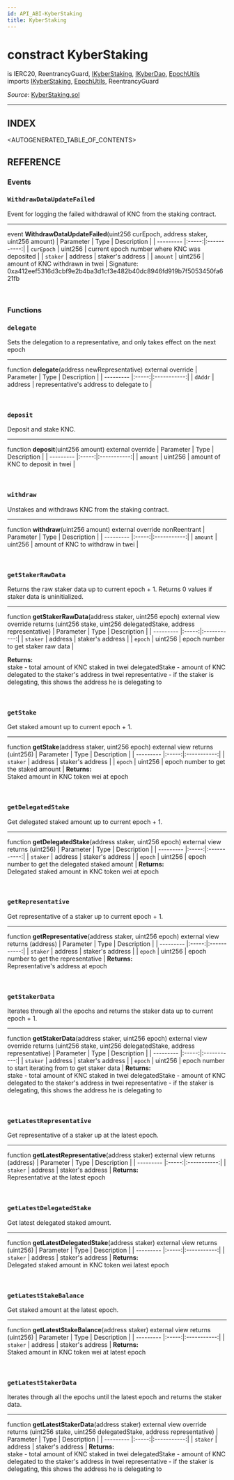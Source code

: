 ```yaml
---
id: API_ABI-KyberStaking
title: KyberStaking
---
```

[//]: # (tagline)
# constract KyberStaking
is IERC20, ReentrancyGuard, [IKyberStaking](api_abi-ikyberstaking.md), [IKyberDao](api_abi-ikyberdao.md), [EpochUtils](api_abi-epochutils.md)\
imports [IKyberStaking](api_abi-ikyberstaking.md), [EpochUtils](api_abi-epochutils.md), ReentrancyGuard

*Source*: [KyberStaking.sol](https://github.com/KyberNetwork/smart-contracts/blob/master/contracts/sol6/Dao/KyberStaking.sol)
___

## INDEX

<AUTOGENERATED_TABLE_OF_CONTENTS>

## REFERENCE

### Events

### `WithdrawDataUpdateFailed`
Event for logging the failed withdrawal of KNC from the staking contract.
___
event __WithdrawDataUpdateFailed__(uint256 curEpoch, address staker, uint256 amount)
| Parameter | Type  | Description |
| --------- |:-----:|:-----------:|
| `curEpoch` | uint256 | current epoch number where KNC was deposited |
| `staker` | address | staker's address |
| `amount` | uint256 | amount of KNC withdrawn in twei |
Signature: 0xa412eef5316d3cbf9e2b4ba3d1cf3e482b40dc8946fd919b7f5053450fa621fb

<br /> 

### Functions

### `delegate`
Sets the delegation to a representative, and only takes effect on the next epoch
___
function __delegate__(address newRepresentative) external override
| Parameter | Type  | Description |
| --------- |:-----:|:-----------:|
| `dAddr` | address | representative's address to delegate to   |

<br />
 
### `deposit`
Deposit and stake KNC.
___
function __deposit__(uint256 amount) external override
| Parameter | Type  | Description |
| --------- |:-----:|:-----------:|
| `amount` | uint256 | amount of KNC to deposit in twei |

<br />
 
### `withdraw`
Unstakes and withdraws KNC from the staking contract.
___
function __withdraw__(uint256 amount) external override nonReentrant
| Parameter | Type  | Description |
| --------- |:-----:|:-----------:|
| `amount` | uint256 | amount of KNC to withdraw in twei    |

<br />
  
### `getStakerRawData`
Returns the raw staker data up to current epoch + 1. Returns 0 values if staker data is uninitialized.
___
function __getStakerRawData__(address staker, uint256 epoch) external view override returns (uint256 stake, uint256 delegatedStake, address representative)
| Parameter | Type  | Description |
| --------- |:-----:|:-----------:|
| `staker` | address | staker's address    |
| `epoch` | uint256 | epoch number to get staker raw data    |

**Returns:**\
stake - total amount of KNC staked in twei
delegatedStake - amount of KNC delegated to the staker's address in twei 
representative - if the staker is delegating, this shows the address he is delegating to

<br />
 
### `getStake`
Get staked amount up to current epoch + 1.
___
function __getStake__(address staker, uint256 epoch) external view returns (uint256)
| Parameter | Type  | Description |
| --------- |:-----:|:-----------:|
| `staker` | address | staker's address    |
| `epoch` | uint256 | epoch number to get the staked amount    |
**Returns:**\
Staked amount in KNC token wei at epoch

<br />
 
### `getDelegatedStake`
Get delegated staked amount up to current epoch + 1.
___
function __getDelegatedStake__(address staker, uint256 epoch) external view returns (uint256)
| Parameter | Type  | Description |
| --------- |:-----:|:-----------:|
| `staker` | address | staker's address    |
| `epoch` | uint256 | epoch number to get the delegated staked amount    |
**Returns:**\
Delegated staked amount in KNC token wei at epoch

<br />
 
### `getRepresentative`
Get representative of a staker up to current epoch + 1.
___
function __getRepresentative__(address staker, uint256 epoch) external view returns (address)
| Parameter | Type  | Description |
| --------- |:-----:|:-----------:|
| `staker` | address | staker's address    |
| `epoch` | uint256 | epoch number to get the representative    |
**Returns:**\
Representative's address at epoch

<br />
 
### `getStakerData`
Iterates through all the epochs and returns the staker data up to current epoch + 1.
___
function __getStakerData__(address staker, uint256 epoch) external view override returns (uint256 stake, uint256 delegatedStake, address representative)
| Parameter | Type  | Description |
| --------- |:-----:|:-----------:|
| `staker` | address | staker's address    |
| `epoch` | uint256 | epoch number to start iterating from to get staker data    |
**Returns:**\
stake - total amount of KNC staked in twei
delegatedStake - amount of KNC delegated to the staker's address in twei 
representative - if the staker is delegating, this shows the address he is delegating to

<br />
 
### `getLatestRepresentative`
Get representative of a staker up at the latest epoch.
___
function __getLatestRepresentative__(address staker) external view returns (address)
| Parameter | Type  | Description |
| --------- |:-----:|:-----------:|
| `staker` | address | staker's address    |
**Returns:**\
Representative at the latest epoch

<br />
 
### `getLatestDelegatedStake`
Get latest delegated staked amount.
___
function __getLatestDelegatedStake__(address staker) external view returns (uint256)
| Parameter | Type  | Description |
| --------- |:-----:|:-----------:|
| `staker` | address | staker's address    |
**Returns:**\
Delegated staked amount in KNC token wei latest epoch

<br />
 
### `getLatestStakeBalance`
Get staked amount at the latest epoch.
___
function __getLatestStakeBalance__(address staker) external view returns (uint256)
| Parameter | Type  | Description |
| --------- |:-----:|:-----------:|
| `staker` | address | staker's address    |
**Returns:**\
Staked amount in KNC token wei at latest epoch

<br />
 
### `getLatestStakerData`
Iterates through all the epochs until the latest epoch and returns the staker data.
___
function __getLatestStakerData__(address staker) external view override returns (uint256 stake, uint256 delegatedStake, address representative)
| Parameter | Type  | Description |
| --------- |:-----:|:-----------:|
| `staker` | address | staker's address    |
**Returns:**\
stake - total amount of KNC staked in twei
delegatedStake - amount of KNC delegated to the staker's address in twei 
representative - if the staker is delegating, this shows the address he is delegating to

<br />
